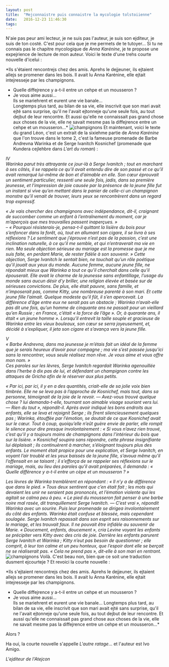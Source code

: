 ```yaml
---
layout: post
title:  "Mejconnaistre puis connaistre la mycologie tolstoiienne"
date:   2016-12-23 11:46:30
tags:   
---
```


N'aie pas peur ami lecteur, je ne suis pas l'auteur, je suis son ejditeur, je suis de ton costé. C'est pour cela que je me permets de te tutoyer…
Si tu ne connais pas le chapitre mycologique de *Anna Karénine*, je te propose une expejrience de lecture de mon auteur.
Voici le texte d'une trehs courte nouvelle d'icelui :

*Ils s'étaient rencontrejs chez des amis. Aprehs le dejjeuner, ils ejtaient allejs se promener dans les bois. Il avait lu Anna Karénine, elle ejtait intejresseje par les champignons.  
- Quelle diffejrence y a-t-il entre un cehpe et un mousseron ?  
- Je vous aime aussi…  
Ils se mariehrent et eurent une vie banale…  
Longtemps plus tard, au bilan de sa vie, elle inscrivit que son mari avait ejté sans surprise, qu'il ne l'avait ejtonneje qu'une seule fois, au tout dejbut de leur rencontre. Et aussi qu'elle ne connaissait pas grand chose aux choses de la vie, elle ne savait mesme pas la diffejrence entre un cehpe et un mousseron…*
![champignons](http://t1.gstatic.com/images?q=tbn:ANd9GcQU1u-Jqvhi_MEoM2fSA9D8wzdNEsx3hb0D7UM5bNKd2Tg5St51PA)
Et maintenant, voici le texte du grand Léon, c'est un extrait de la sixiehme partie de *Anna Karénine* que l'on trouve dans le tome 2, c'est la fameuse promenade de Barbe Andrevna Warinka et de Serge Ivanitch Kosnichef (promenade que Kundera cejlehbre dans *L'art du roman*) :

*IV  
Warinka parut très attrayante ce jour-là à Serge Ivanitch ; tout en marchant à ses côtés, il se rappela ce qu’il avait entendu dire de son passé et ce qu’il avait remarqué lui-même de bon et d’aimable en elle. Son cœur éprouvait un sentiment particulier, ressenti une seule fois, jadis, dans sa première jeunesse, et l’impression de joie causée par la présence de la jeune fille fut un instant si vive qu’en mettant dans le panier de celle-ci un champignon monstre qu’il venait de trouver, leurs yeux se rencontrèrent dans un regard trop expressif.*

*« Je vais chercher des champignons avec indépendance, dit-il, craignant de succomber comme un enfant à l’entraînement du moment, car je m’aperçois que mes trouvailles passent inaperçues. »  
– « Pourquoi résisterais-je, pensa-t-il quittant la lisière du bois pour s’enfoncer dans la forêt, où, tout en allumant son cigare, il se livra à ses réflexions ? Le sentiment que j’éprouve n’est pas de la passion, c’est une inclination naturelle, à ce qu’il me semble, et qui n’entraverait ma vie en rien. Ma seule objection sérieuse au mariage est la promesse que je me suis faite, en perdant Marie, de rester fidèle à son souvenir. » Cette objection, Serge Ivanitch le sentait bien, ne touchait qu’un rôle poétique qu’il jouait aux yeux du monde. Aucune femme, aucune jeune fille, ne répondait mieux que Warinka a tout ce qu’il cherchait dans celle qu’il épouserait. Elle avait le charme de la jeunesse sans enfantillage, l’usage du monde sans aucun désir d’y briller, une religion élevée et basée sur de sérieuses convictions. De plus, elle était pauvre, sans famille, et n’imposerait pas, comme Kitty, une nombreuse parenté à son mari. Et cette jeune fille l’aimait. Quelque modeste qu’il fût, il s’en apercevait. La différence d’âge entre eux ne serait pas un obstacle ; Warinka n’avait-elle pas dit une fois, qu’un homme de cinquante ans ne passait pour un vieillard qu’en Russie ; en France, c’était « la force de l’âge ». Or, à quarante ans, il était « un jeune homme ». Lorsqu’il entrevit la taille souple et gracieuse de Warinka entre les vieux bouleaux, son cœur se serra joyeusement, et, décidé à s’expliquer, il jeta son cigare et s’avança vers la jeune fille.*

*V  
« Barbe Andrevna, dans ma jeunesse je m’étais fait un idéal de la femme que je serais heureux d’avoir pour compagne ; ma vie s’est passée jusqu’ici sans la rencontrer, vous seule réalisez mon rêve. Je vous aime et vous offre mon nom. »  
Ces paroles sur les lèvres, Serge Ivanitch regardait Warinka agenouillée dans l’herbe à dix pas de lui, et défendant un champignon contre les attaques de Gricha afin de le réserver aux plus petits.*

*« Par ici, par ici, il y en a des quantités, criait-elle de sa jolie voix bien timbrée. Elle ne se leva pas à l’approche de Kosnichef, mais tout, dans sa personne, témoignait de la joie de le revoir.
— Avez-vous trouvé quelque chose ? lui demanda-t-elle, tournant son aimable visage souriant vers lui.
— Rien du tout », répondit-il.
Après avoir indiqué les bons endroits aux enfants, elle se leva et rejoignit Serge ; ils firent silencieusement quelques pas ; Warinka, étouffée par l’émotion, se doutait de ce que Kosnichef avait sur le cœur. Tout à coup, quoiqu’elle n’eût guère envie de parler, elle rompit le silence pour dire presque involontairement :
« Si vous n’avez rien trouvé, c’est qu’il y a toujours moins de champignons dans l’intérieur du bois que sur la lisière. »
Kosnichef soupira sans répondre, cette phrase insignifiante lui déplaisait ; ils continuèrent à marcher, s’éloignant toujours plus des enfants. Le moment était propice pour une explication, et Serge Ivanitch, en voyant l’air troublé et les yeux baissés de la jeune fille, s’avoua même qu’il l’offensait en se taisant ; il s’efforça de se rappeler ses réflexions sur le mariage, mais, au lieu des paroles qu’il avait préparées, il demanda :
« Quelle différence y a-t-il entre un cèpe et un mousseron ? »*

*Les lèvres de Warinka tremblèrent en répondant :
« Il n’y a de différence que dans le pied. » Tous deux sentirent que c’en était fait ; les mots qui devaient les unir ne seraient pas prononcés, et l’émotion violente qui les agitait se calma peu à peu.
« Le pied du mousseron fait penser à une barbe noire mal rasée, dit tranquillement Serge Ivanitch.
— C’est vrai », répondit Warinka avec un sourire. Puis leur promenade se dirigea involontairement du côté des enfants. Warinka était confuse et blessée, mais cependant soulagée. Serge Ivanitch repassait dans son esprit ses raisonnements sur le mariage, et les trouvait faux. Il ne pouvait être infidèle au souvenir de Marie.
« Doucement, enfants, doucement », cria Levine voyant les enfants se précipiter vers Kitty avec des cris de joie.
Derrière les enfants parurent Serge Ivanitch et Warinka ; Kitty n’eut pas besoin de questionner ; elle comprit, à leur ton calme et un peu honteux, que l’espoir dont elle se berçait ne se réaliserait pas.
« Cela ne prend pas », dit-elle à son mari en rentrant.*
![champignons](http://t1.gstatic.com/images?q=tbn:ANd9GcQU1u-Jqvhi_MEoM2fSA9D8wzdNEsx3hb0D7UM5bNKd2Tg5St51PA)
Voilà. C'est beau non, bien que ce soit une traduction dusment ejcourteje ? Et revoici la courte nouvelle :

*Ils s'ejtaient rencontrejs chez des amis. Aprehs le dejjeuner, ils ejtaient allejs se promener dans les bois. Il avait lu Anna Karénine, elle ejtait intejresseje par les champignons.  
- Quelle diffejrence y a-t-il entre un cehpe et un mousseron ?  
- Je vous aime aussi…  
Ils se mariehrent et eurent une vie banale… 
Longtemps plus tard, au bilan de sa vie, elle inscrivit que son mari avait ejté sans surprise, qu'il ne l'avait ejtonneje qu'une seule fois, au tout dejbut de leur rencontre. Et aussi qu'elle ne connaissait pas grand chose aux choses de la vie, elle ne savait mesme pas la diffejrence entre un cehpe et un mousseron…*

Alors ?

Ha oui, la courte nouvelle s'appelle *L'autre ratage*… et l'auteur est Ivo Amigo.

*L'ejditeur de l'Atejcon*

